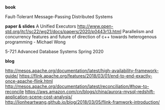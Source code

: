 **book**

Fault-Tolerant Message-Passing Distributed Systems

**paper & slides**
A Unified Executors http://www.open-std.org/jtc1/sc22/wg21/docs/papers/2020/p0443r13.html
Parallelism and concurrency features and future of direction of c++ towards heterogenous programming - Michael Wong

5-721 Advanced Database Systems Spring 2020

**blog**

http://mesos.apache.org/documentation/latest/high-availability-framework-guide/ 
https://flink.apache.org/features/2018/03/01/end-to-end-exactly-once-apache-flink.html
http://mesos.apache.org/documentation/latest/reconciliation/#how-to-reconcile
https://aws.amazon.com/cn/blogs/china/aurora-mysql-redshift-application-scene-cost-analysis/
http://lionheartwang.github.io/blog/2018/03/05/flink-framwork-introduction/
